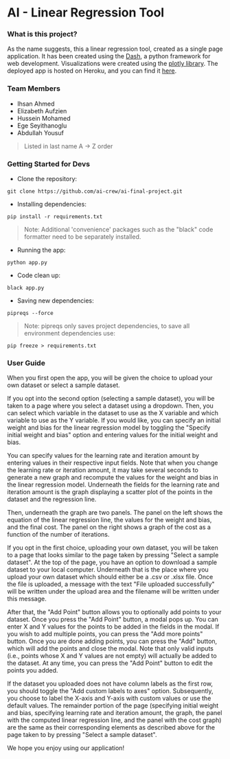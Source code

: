 # AI - Linear Regression Tool

### What is this project?
As the name suggests, this a linear regression tool, created as a single page application. It has been created using the [Dash](https://dash.plotly.com/), a python framework for web development. Visualizations were created using the [plotly library](https://github.com/plotly/plotly.py). The deployed app is hosted on Heroku, and you can find it [here](https://linear-regression-viz.herokuapp.com/).

### Team Members
* Ihsan Ahmed
* Elizabeth Aufzien
* Hussein Mohamed
* Ege Seyithanoglu
* Abdullah Yousuf
> Listed in last name A -> Z order

### Getting Started for Devs
* Clone the repository:
```
git clone https://github.com/ai-crew/ai-final-project.git
```

* Installing dependencies:
```
pip install -r requirements.txt
```
> Note: Additional 'convenience' packages such as the "black" code formatter need to be separately installed.

* Running the app:
```
python app.py
```

* Code clean up:
```
black app.py
```

* Saving new dependencies:
```
pipreqs --force
```
> Note: pipreqs only saves project dependencies, to save all environment dependencies use:
```
pip freeze > requirements.txt
```

### User Guide

When you first open the app, you will be given the choice to upload your own dataset or select a sample dataset.

If you opt into the second option (selecting a sample dataset), you will be taken to a page where you select a dataset using a dropdown. Then, you can select which variable in the dataset to use as the X variable and which variable to use as the Y variable. If you would like, you can specify an initial weight and bias for the linear regression model by toggling the "Specify initial weight and bias" option and entering values for the initial weight and bias.

You can specify values for the learning rate and iteration amount by entering values in their respective input fields. Note that when you change the learning rate or iteration amount, it may take several seconds to generate a new graph and recompute the values for the weight and bias in the linear regression model. Underneath the fields for the learning rate and iteration amount is the graph displaying a scatter plot of the points in the dataset and the regression line.

Then, underneath the graph are two panels. The panel on the left shows the equation of the linear regression line, the values for the weight and bias, and the final cost. The panel on the right shows a graph of the cost as a function of the number of iterations.

If you opt in the first choice, uploading your own dataset, you will be taken to a page that looks similar to the page taken by pressing "Select a sample dataset". At the top of the page, you have an option to download a sample dataset to your local computer. Underneath that is the place where you upload your own dataset which should either be a .csv or .xlsx file. Once the file is uploaded, a message with the text "File uploaded successfully" will be written under the upload area and the filename will be written under this message.

After that, the "Add Point" button allows you to optionally add points to your dataset. Once you press the "Add Point" button, a modal pops up. You can enter X and Y values for the points to be added in the fields in the modal. If you wish to add multiple points, you can press the "Add more points" button. Once you are done adding points, you can press the "Add" button, which will add the points and close the modal. Note that only valid inputs (i.e., points whose X and Y values are not empty) will actually be added to the dataset. At any time, you can press the "Add Point" button to edit the points you added.

If the dataset you uploaded does not have column labels as the first row, you should toggle the "Add custom labels to axes" option. Subsequently, you choose to label the X-axis and Y-axis with custom values or use the default values. The remainder portion of the page (specifying initial weight and bias, specifying learning rate and iteration amount, the graph, the panel with the computed linear regression line, and the panel with the cost graph) are the same as their corresponding elements as described above for the page taken to by pressing "Select a sample dataset". 

We hope you enjoy using our application!
